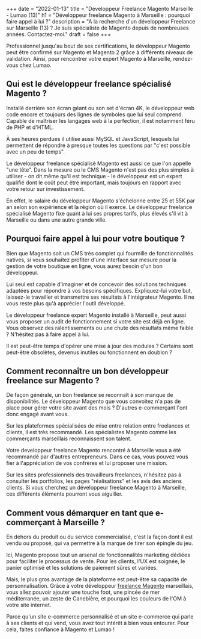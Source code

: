 +++
date = "2022-01-13"
title = "Developpeur Freelance Magento Marseille - Lumao (13)"
h1 = "Développeur freelance Magento à Marseille : pourquoi faire appel à lui ?"
description = "A la recherche d'un développeur Freelance sur Marseille (13) ? Je suis spécialiste de Magento depuis de nombreuses années. Contactez-moi."
draft = false
+++

Professionnel jusqu'au bout de ses certifications, le développeur Magento peut être confirmé sur Magento et Magento 2 grâce à différents niveaux de validation. Ainsi, pour rencontrer votre expert Magento à Marseille, rendez-vous chez Lumao.

## Qui est le développeur freelance spécialisé Magento ?

Installé derrière son écran géant ou son set d'écran 4K, le développeur web code encore et toujours des lignes de symboles que lui seul comprend. Capable de maîtriser les langages web à la perfection, il est notamment féru de PHP et d'HTML.

À ses heures perdues il utilise aussi MySQL et JavaScript, lesquels lui permettent de répondre à presque toutes les questions par "c'est possible avec un peu de temps".

Le développeur freelance spécialisé Magento est aussi ce que l'on appelle "une tête". Dans la mesure ou le CMS Magento n'est pas des plus simples à utiliser - on dit même qu'il est technique - le développeur est un expert qualifié dont le coût peut être important, mais toujours en rapport avec votre retour sur investissement.

En effet, le salaire du développeur Magento s'échelonne entre 25 et 55K par an selon son expérience et la région où il exerce. Le développeur freelance spécialisé Magento fixe quant à lui ses propres tarifs, plus élevés s'il vit à Marseille ou dans une autre grande ville.

## Pourquoi faire appel à lui pour votre boutique ?

Bien que Magento soit un CMS très complet qui fourmille de fonctionnalités natives, si vous souhaitez profiter d'une interface sur mesure pour la gestion de votre boutique en ligne, vous aurez besoin d'un bon développeur.

Lui seul est capable d'imaginer et de concevoir des solutions techniques adaptées pour répondre à vos besoins spécifiques. Expliquez-lui votre but, laissez-le travailler et transmettre ses résultats à l'intégrateur Magento. Il ne vous reste plus qu'à apprécier l'outil développé.

Le développeur freelance expert Magento installé à Marseille, peut aussi vous proposer un audit de fonctionnement si votre site est déjà en ligne. Vous observez des ralentissements ou une chute des résultats même faible ? N'hésitez pas à faire appel à lui.

Il est peut-être temps d'opérer une mise à jour des modules ? Certains sont peut-être obsolètes, devenus inutiles ou fonctionnent en doublon ?

## Comment reconnaître un bon développeur freelance sur Magento ?

De façon générale, un bon freelance se reconnaît à son manque de disponibilités. Le développeur Magento que vous convoitez n'a pas de place pour gérer votre site avant des mois ? D'autres e-commerçant l'ont donc engagé avant vous.

Sur les plateformes spécialisées de mise entre relation entre freelances et clients, il est très recommandé. Les spécialistes Magento comme les commerçants marseillais reconnaissent son talent.

Votre developpeur freelance Magento rencontré à Marseille vous a été recommandé par d'autres entrepreneurs. Dans ce cas, vous pouvez vous fier à l'appréciation de vos confrères et lui proposer une mission.

Sur les sites professionnels des travailleurs freelances, n'hésitez pas à consulter les portfolios, les pages "réalisations" et les avis des anciens clients. Si vous cherchez un développeur freelance Magento à Marseille, ces différents éléments pourront vous aiguiller.

## Comment vous démarquer en tant que e-commerçant à Marseille ?

En dehors du produit ou du service commercialisé, c'est la façon dont il est vendu ou proposé, qui va permettre à la marque de tirer son épingle du jeu.

Ici, Magento propose tout un arsenal de fonctionnalités marketing dédiées pour faciliter le processus de vente. Pour les clients, l'UX est soignée, le panier optimisé et les solutions de paiement sûres et variées.

Mais, le plus gros avantage de la plateforme est peut-être sa capacité de personnalisation. Grâce à votre développeur [freelance Magento](/ecommerce/cms/magento/freelance/) marseillais, vous allez pouvoir ajouter une touche foot, une pincée de mer méditerranée, un zeste de Canebière, et pourquoi les couleurs de l'OM à votre site internet.

Parce qu'un site e-commerce personnalisé et un site e-commerce qui parle à ses clients et qui vend, vous avez tout intérêt à bien vous entourer. Pour cela, faites confiance à Magento et Lumao !

